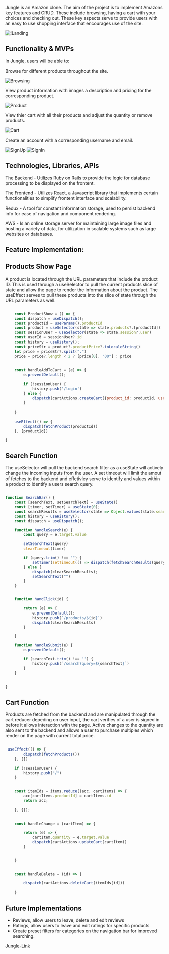 Jungle is an Amazon clone. The aim of the project is to implement Amazons key features and CRUD. These include browsing, having a cart with your choices and checking out. These key aspects serve to provide users with an easy to use shopping interface that encourages use of the site.


![!Landing](readme-imgs/landing-page.png)


Functionality & MVPs
---------


In Jungle, users will be able to:

 Browse for different products throughout the site.
    
![Browsing](readme-imgs/browsing.png)


 View product information with images a description and pricing for the
 corresponding product.

![Product](readme-imgs/product.png)


 View thier cart with all their products and adjust the quantity or remove products.

![Cart](readme-imgs/cart.png)


 Create an account with a corresponding username and email.

![SignUp](readme-imgs/signup.png)
![SignIn](readme-imgs/signin.png)


Technologies, Libraries, APIs
-----------

The Backend - Utilizes Ruby on Rails to provide the logic for database processing to be displayed on the frontent.

The Frontend - Utilizes React, a Javascript library that implements certain functionalities to simplify frontent interface and scalability.

Redux - A tool for constant information storage, used to persist backend info for ease of navigation and component rendering.

AWS - Is an online storage server for maintaining large image files and hosting a variety of data, for utilization in scalable systems such as large websites or databases.


Feature Implementation:
---------

Products Show Page
-----

A product is located through the URL parameters that include the product ID. This is used through a useSelector to pull the current products slice of state and allow the page to render the information about the product. The useEffect serves to pull these products into the slice of state through the URL parameters as well.

``` js

    const ProductShow = () => {
    const dispatch = useDispatch();
    const productId = useParams().productId
    const product = useSelector(state => state.products?.[productId])
    const sessionUser = useSelector(state => state.session?.user)
    const userId = sessionUser?.id
    const history = useHistory();
    const priceStr = product?.productPrice?.toLocaleString()
    let price = priceStr?.split(".")
    price = price?.length < 2 ? [price[0], "00"] : price
    
    
    const handleAddToCart = (e) => {
        e.preventDefault();
        
        if (!sessionUser) {
            history.push('/login')
        } else {
            dispatch(cartActions.createCart({product_id: productId, user_id: userId, quantity: quantity}))
        }
        
    }
    
    useEffect(() => {
        dispatch(fetchProduct(productId))
    }, [productId]) 

}
```

Search Function 
-----

The useSelector will pull the backend search filter as a useState will actively change the incoming inputs from the user. A set timeout will limit the amout of fetches to the backend and effetivley serve to identify and values within a product to identify a users search query. 

``` js

function SearchBar() {
    const [searchText, setSearchText] = useState()
    const [timer, setTimer] = useState(0);
    const searchResults = useSelector(state => Object.values(state.search))
    const history = useHistory();
    const dispatch = useDispatch();

    function handleSearch(e) {
        const query = e.target.value

        setSearchText(query)
        clearTimeout(timer)

        if (query.trim() !== "") {
            setTimer(setTimeout(() => dispatch(fetchSearchResults(query)), 300));
        } else {
            dispatch(clearSearchResults);
            setSearchText("")
        }
    }


    function handClick(id) {

        return (e) => {
            e.preventDefault();
            history.push(`/products/${id}`)
            dispatch(clearSearchResults)
        }

    }

    function handleSubmit(e) {
        e.preventDefault();

        if (searchText.trim() !== '') {
            history.push(`/search?query=${searchText}`)
        }
    }


}

```

Cart Function 
-----

Products are fetched from the backend and are manipulated through the cart reducer depeding on user input, the cart verifies of a user is signed in before it allows interaction with the page. Active changes to the quantity are also sent to the backend and allows a user to purchase multiples which render on the page with current total price.

``` js

 useEffect(() => {
        dispatch(fetchProducts())
    }, [])
    
    if (!sessionUser) {
        history.push("/")
    }

    
    const itemIds = items.reduce((acc, cartItems) => {
        acc[cartItems.productId] = cartItems.id
        return acc;
        
    }, {});


    const handleChange = (cartItem) => {

        return (e) => {
            cartItem.quantity = e.target.value
            dispatch(cartActions.updateCart(cartItem))
        }

        
    }

    
    const handleDelete = (id) => {

        dispatch(cartActions.deleteCart(itemIds[id]))

    }


```

Future Implementations 
----

* Reviews, allow users to leave, delete and edit reviews
* Ratings, allow users to leave and edit ratings for specific products 
* Create preset filters for categories on the navigation bar for improved searching.


[Jungle-Link](jungle-2627.onrender.com/)







